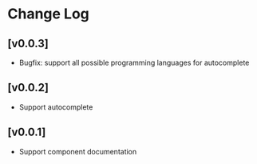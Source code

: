 # Change Log


## [v0.0.3]

- Bugfix: support all possible programming languages for autocomplete

## [v0.0.2]

- Support autocomplete

## [v0.0.1]

- Support component documentation